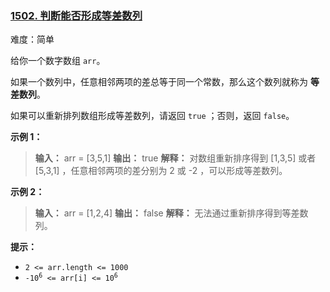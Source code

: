 ### [1502\. 判断能否形成等差数列](https://leetcode.cn/problems/can-make-arithmetic-progression-from-sequence/)

难度：简单

给你一个数字数组 `arr`。

如果一个数列中，任意相邻两项的差总等于同一个常数，那么这个数列就称为 **等差数列**。

如果可以重新排列数组形成等差数列，请返回 `true` ；否则，返回 `false`。

**示例 1：**

> **输入：** arr = [3,5,1]
> **输出：** true
> **解释：** 对数组重新排序得到 [1,3,5] 或者 [5,3,1] ，任意相邻两项的差分别为 2 或 -2 ，可以形成等差数列。

**示例 2：**

> **输入：** arr = [1,2,4]
> **输出：** false
> **解释：** 无法通过重新排序得到等差数列。

**提示：**

- `2 <= arr.length <= 1000`
- <code>-10<sup>6</sup> <= arr[i] <= 10<sup>6</sup></code>
